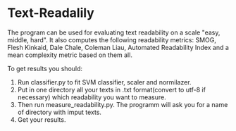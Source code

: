 # Text-Readalily
The program can be used for evaluating text readability on a scale "easy, middle, hard".
It also computes the following readability metrics: SMOG, Flesh Kinkaid, Dale Chale, Coleman Liau, Automated Readability Index and a mean complexity metric based on them all.

To get results you should:
1. Run classifier.py to fit SVM classifier, scaler and normilazer.
2. Put in one directory all your texts in .txt format(convert to utf-8 if necessary) which readability you want to measure.
3. Then run measure_readability.py. The programm will ask you for a name of directory with imput texts.
4. Get your results.